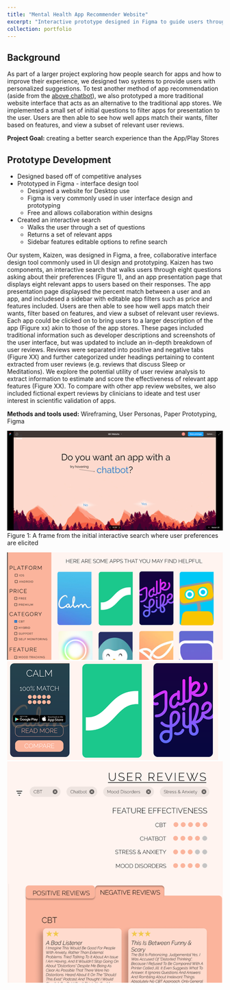```yaml
---
title: "Mental Health App Recommender Website"
excerpt: "Interactive prototype designed in Figma to guide users through a set of questions in order to present them with a personalized set of recommended mental health apps<br><br><img src='/images/kaizen2.png'>"
collection: portfolio
---
```

## Background
As part of a larger project exploring how people search for apps and how to improve their experience, we designed two systems to provide users with personalized suggestions. To test another method of app recommendation (aside from the [above chatbot](https://tessaeagle.github.io/portfolio/portfolio-2/)), we also prototyped a more traditional website interface that acts as an alternative to the traditional app stores. We implemented a small set of initial questions to filter apps for presentation to the user. Users are then able to see how well apps match their wants, filter based on features, and view a subset of relevant user reviews. 

**Project Goal:** creating a better search experience than the App/Play Stores

## Prototype Development
* Designed based off of competitive analyses
* Prototyped in Figma - interface design tool
  * Designed a website for Desktop use
  * Figma is very commonly used in user interface design and prototyping
  * Free and allows collaboration within designs
* Created an interactive search
  * Walks the user through a set of questions
  * Returns a set of relevant apps
  * Sidebar features editable options to refine search

Our system, Kaizen, was designed in Figma, a free, collaborative interface design tool commonly used in UI design and prototyping. Kaizen has two components, an interactive search that walks users through eight questions asking about their preferences (Figure 1), and an app presentation page that displays eight relevant apps to users based on their responses. The app presentation page displaysed the percent match between a user and an app, and includesed a sidebar with editable app filters such as price and features included. Users are then able to see how well apps match their wants, filter based on features, and view a subset of relevant user reviews. Each app could be clicked on to bring users to a larger description of the app (Figure xx) akin to those of the app stores. These pages included traditional information such as developer descriptions and screenshots of the user interface, but was updated to include an in-depth breakdown of user reviews. Reviews were separated into positive and negative tabs (Figure XX) and further categorized under headings pertaining to content extracted from user reviews (e.g. reviews that discuss Sleep or Meditations). We explore the potential utility of user review analysis to extract information to estimate and score the effectiveness of relevant app features (Figure XX). To compare with other app review websites, we also included fictional expert reviews by clinicians to ideate and test user interest in scientific validation of apps. 

**Methods and tools used:** Wireframing, User Personas, Paper Prototyping, Figma

<img src='/images/kaizen.png'><br>
Figure 1: A frame from the initial interactive search where user preferences are elicited<br>

<img src='/images/kaizen2.png'>

<img src='/images/kaizen3.png'>

<img src='/images/kaizen4.png'>

